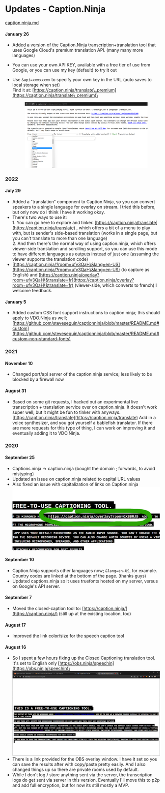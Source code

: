 # Updates - Caption.Ninja

[caption.ninja.md](../steves-helper-apps/caption.ninja.md "mention")

#### January 26

* Added a version of the Caption.Ninja transcription+translation tool that uses Google Cloud's premium translation API. (many many more languages)
* You can use your own API KEY, available with a free tier of use from Google, or you can use my key (default) to try it out
*   Use `&api=xxxxxxxx` to specify your own key in the URL (auto saves to local storage when set)\
    Find it at: [https://caption.ninja/translate\_premium](https://caption.ninja/translate\_premium)\


    <figure><img src="../.gitbook/assets/image (2).png" alt=""><figcaption></figcaption></figure>

### 2022

#### July 29

* Added a "translation" component to Caption.Ninja, so you can convert speakers to a single language for overlay on stream. I tried this before, but only now do I think I have it working okay.
* There's two ways to use it:\
  1\. You can go here to explore and tinker. [https://caption.ninja/translate](https://caption.ninja/translate) , which offers a bit of a menu to play with, but is sender's side-based translation (works in a single page, but you can't translate to more than one language)\
  2\. And then there's the normal way of using caption.ninja, which offers viewer-side translation and scrolling support, so you can use this mode to have different languages as outputs instead of just one (assuming the viewer supports the translation code)
* [https://caption.ninja/?room=ufv3QaH\&lang=en-US](https://caption.ninja/?room=ufv3QaH\&lang=en-US) (to capture as English) and [https://caption.ninja/overlay?room=ufv3QaH\&translate=fr](https://caption.ninja/overlay?room=ufv3QaH\&translate=fr) (viewer-side, which converts to french) I welcome feedback.

#### January 5

* Added custom CSS font support instructions to caption ninja; this should apply to VDO.Ninja as well; [https://github.com/steveseguin/captionninja/blob/master/README.md#custom](https://github.com/steveseguin/captionninja/blob/master/README.md#custom-non-standard-fonts)

### 2021

#### November 10

* Changed port/api server of the caption.ninja service; less likely to be blocked by a firewall now

#### August 31

* Based on some git requests, I hacked out an experimental live transcription + translation service over on caption.ninja. It doesn't work super well, but it might be fun to tinker with anyways. [https://caption.ninja/translate](https://caption.ninja/translate) Add in a voice synthesizer, and you got yourself a bablefish translator. If there are more requests for this type of thing, I can work on improving it and eventually adding it to VDO.Ninja.

### 2020

#### September 25

* Captions.ninja -> caption.ninja (bought the domain ; forwards, to avoid mistyping)
* Updated an issue on caption.ninja related to capital URL values
* Also fixed an issue with capitalization of links on Caption.ninja\
  ![](<../.gitbook/assets/image (1) (3) (2).png>)

#### September 10

* Caption.Ninja supports other languages now; `&lang=en-US`, for example. Country codes are linked at the bottom of the page. (thanks guys)
* Updated captions.ninja so it uses truefonts hosted on my server, versus on Google's API server.

#### September 7

* Moved the closed-caption tool to: [https://caption.ninja/](https://caption.ninja/) (still up at the existing location, too)

#### August 17

* Improved the link color/size for the speech caption tool

#### August 16

* So I spent a few hours fixing up the Closed Captioning translation tool. It's set to English only [https://obs.ninja/speechin](https://obs.ninja/speechin)\
  ![](<../.gitbook/assets/image (11) (1) (2).png>)
* There is a link provided for the OBS overlay window. I have it set so you can save the results after with copy/paste pretty easily. And I also changed things up so there are private rooms used by default.
* While I don't log / store anything sent via the server, the transcription logs do get sent via server in this version. Eventually I'll move this to p2p and add full encryption, but for now its still mostly a MVP.
